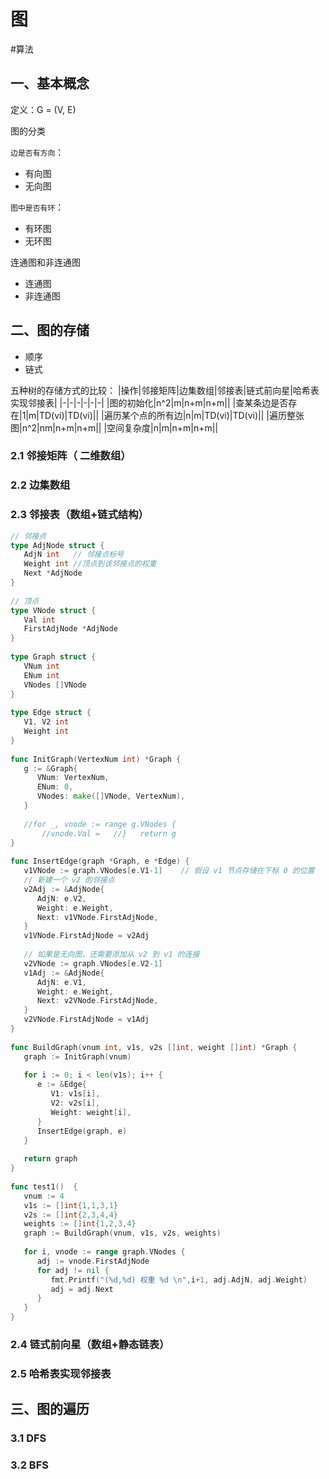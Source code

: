 # 图

<!--more-->

#算法 
## 一、基本概念
定义：G = (V, E)

图的分类

`边是否有方向`：
- 有向图
- 无向图

`图中是否有环`：
- 有环图
- 无环图

连通图和非连通图
- 连通图
- 非连通图

## 二、图的存储
- 顺序
- 链式

五种树的存储方式的比较：
|操作|邻接矩阵|边集数组|邻接表|链式前向星|哈希表实现邻接表|
|-|-|-|-|-|-|
|图的初始化|n^2|m|n+m|n+m||
|查某条边是否存在|1|m|TD(vi)|TD(vi)||
|遍历某个点的所有边|n|m|TD(vi)|TD(vi)||
|遍历整张图|n^2|nm|n+m|n+m||
|空间复杂度|n|m|n+m|n+m||
### 2.1 邻接矩阵（ 二维数组）
 
### 2.2 边集数组

### 2.3 邻接表（数组+链式结构）

```go
// 邻接点  
type AdjNode struct {  
   AdjN int   // 邻接点标号  
   Weight int //顶点到该邻接点的权重  
   Next *AdjNode  
}  
  
// 顶点  
type VNode struct {  
   Val int  
   FirstAdjNode *AdjNode  
}  
  
type Graph struct {  
   VNum int  
   ENum int  
   VNodes []VNode  
}  
  
type Edge struct {  
   V1, V2 int  
   Weight int  
}  
  
func InitGraph(VertexNum int) *Graph {  
   g := &Graph{  
      VNum: VertexNum,  
      ENum: 0,  
      VNodes: make([]VNode, VertexNum),  
   }  
  
   //for _, vnode := range g.VNodes {  
       //vnode.Val =   //}   return g  
}  
  
func InsertEdge(graph *Graph, e *Edge) {  
   v1VNode := graph.VNodes[e.V1-1]    // 假设 v1 节点存储在下标 0 的位置  
   // 新建一个 v2 的邻接点  
   v2Adj := &AdjNode{  
      AdjN: e.V2,  
      Weight: e.Weight,  
      Next: v1VNode.FirstAdjNode,  
   }  
   v1VNode.FirstAdjNode = v2Adj  
  
   // 如果是无向图，还需要添加从 v2 到 v1 的连接  
   v2VNode := graph.VNodes[e.V2-1]  
   v1Adj := &AdjNode{  
      AdjN: e.V1,  
      Weight: e.Weight,  
      Next: v2VNode.FirstAdjNode,  
   }  
   v2VNode.FirstAdjNode = v1Adj  
}  
  
func BuildGraph(vnum int, v1s, v2s []int, weight []int) *Graph {  
   graph := InitGraph(vnum)  
  
   for i := 0; i < len(v1s); i++ {  
      e := &Edge{  
         V1: v1s[i],  
         V2: v2s[i],  
         Weight: weight[i],  
      }  
      InsertEdge(graph, e)  
   }  
  
   return graph  
}  
  
func test1()  {  
   vnum := 4  
   v1s := []int{1,1,3,1}  
   v2s := []int{2,3,4,4}  
   weights := []int{1,2,3,4}  
   graph := BuildGraph(vnum, v1s, v2s, weights)  
  
   for i, vnode := range graph.VNodes {  
      adj := vnode.FirstAdjNode  
      for adj != nil {  
         fmt.Printf("(%d,%d) 权重 %d \n",i+1, adj.AdjN, adj.Weight)  
         adj = adj.Next  
      }  
   }  
}
```

### 2.4 链式前向星（数组+静态链表）

### 2.5 哈希表实现邻接表

## 三、图的遍历
### 3.1 DFS

### 3.2 BFS
